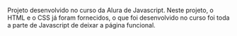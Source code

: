 Projeto desenvolvido no curso da Alura de Javascript.
Neste projeto, o HTML e o CSS já foram fornecidos, o que foi desenvolvido no curso foi toda a parte de Javascript de deixar a página funcional. 
